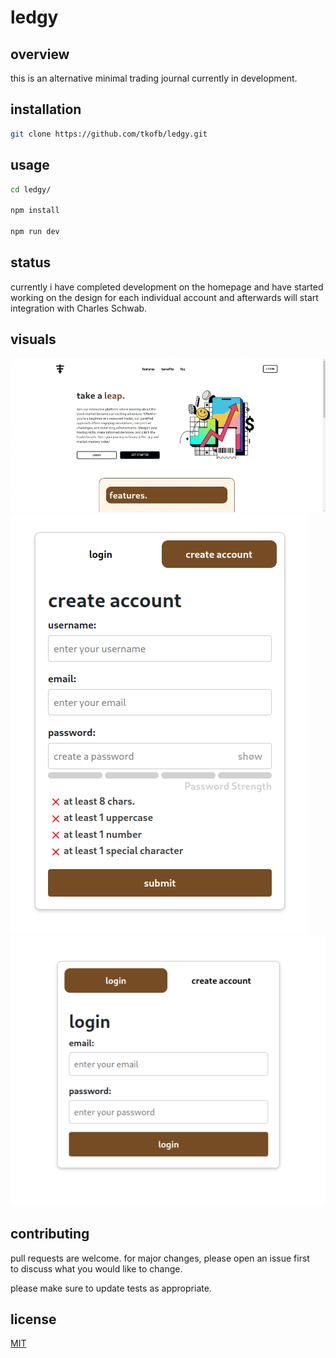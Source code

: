 # ledgy

## overview

this is an alternative minimal trading journal currently in development.

## installation

```bash
git clone https://github.com/tkofb/ledgy.git
```

## usage

```bash
cd ledgy/

npm install

npm run dev
```

## status

currently i have completed development on the homepage and have started working on the design for each individual account and afterwards will start integration with Charles Schwab.

## visuals

![](./public/homepage.gif)
![](./public/createAccount.png)
![](./public/loginAccount.png)



## contributing

pull requests are welcome. for major changes, please open an issue first  
to discuss what you would like to change.  

please make sure to update tests as appropriate.  

## license

[MIT](https://choosealicense.com/licenses/mit/)